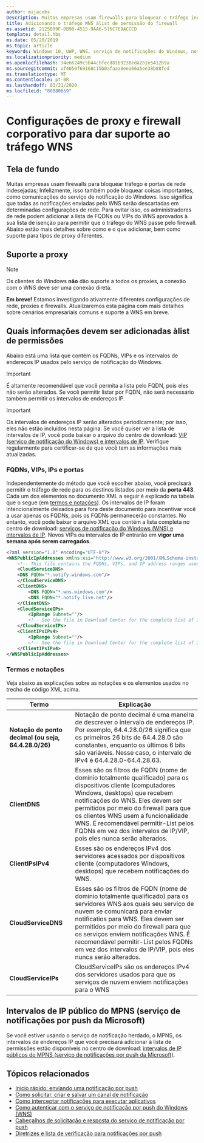 ```yaml
---
author: mijacobs
Description: Muitas empresas usam firewalls para bloquear o tráfego indesejado. Este documento descreve como permitir que o tráfego WNS passe por firewalls.
title: Adicionando o tráfego WNS àlist de permissão do firewall
ms.assetid: 2125B09F-DB90-4515-9AA6-516C7E9ACCCD
template: detail.hbs
ms.date: 05/20/2019
ms.topic: article
keywords: Windows 10, UWP, WNS, serviço de notificações do Windows, notificação, Windows, firewall, solução de problemas, IP, tráfego, Enterprise, rede, IPv4, VIP, FQDN, endereço IP público
ms.localizationpriority: medium
ms.openlocfilehash: 34e66249c5b44cbfecd81b9238eda2b1e5412b9a
ms.sourcegitcommit: af4050f69168c15b0afaaa8eea66a5ee38b88fed
ms.translationtype: MT
ms.contentlocale: pt-BR
ms.lasthandoff: 03/21/2020
ms.locfileid: "80080659"
---
```

# <a name="enterprise-firewall-and-proxy-configurations-to-support-wns-traffic"></a>Configurações de proxy e firewall corporativo para dar suporte ao tráfego WNS

## <a name="background"></a>Tela de fundo
Muitas empresas usam firewalls para bloquear tráfego e portas de rede indesejadas; Infelizmente, isso também pode bloquear coisas importantes, como comunicações do serviço de notificação do Windows. Isso significa que todas as notificações enviadas pelo WNS serão descartadas em determinadas configurações de rede. Para evitar isso, os administradores de rede podem adicionar a lista de FQDNs ou VIPs do WNS aprovados à sua lista de isenção para permitir que o tráfego do WNS passe pelo firewall. Abaixo estão mais detalhes sobre como e o que adicionar, bem como suporte para tipos de proxy diferentes.

## <a name="proxy-support"></a>Suporte a proxy

> [!Note]
> Os clientes do Windows **não** dão suporte a todos os proxies, a conexão com o WNS deve ser uma conexão direta.

**Em breve!** Estamos investigando ativamente diferentes configurações de rede, proxies e firewalls. Atualizaremos esta página com mais detalhes sobre cenários empresariais comuns e suporte a WNS em breve.


## <a name="what-information-should-be-added-to-the-allowlist"></a>Quais informações devem ser adicionadas àlist de permissões
Abaixo está uma lista que contém os FQDNs, VIPs e os intervalos de endereços IP usados pelo serviço de notificação do Windows. 

> [!IMPORTANT]
> É altamente recomendável que você permita a lista pelo FQDN, pois eles não serão alterados. Se você permitir listar por FQDN, não será necessário também permitir os intervalos de endereços IP.

> [!IMPORTANT]
> Os intervalos de endereços IP serão alterados periodicamente; por isso, eles não estão incluídos nesta página. Se você quiser ver a lista de intervalos de IP, você pode baixar o arquivo do centro de download: [VIP (serviço de notificação do Windows) e intervalos de IP](https://www.microsoft.com/download/details.aspx?id=44238). Verifique regularmente para certificar-se de que você tem as informações mais atualizadas. 


### <a name="fqdns-vips-ips-and-ports"></a>FQDNs, VIPs, IPs e portas
Independentemente do método que você escolher abaixo, você precisará permitir o tráfego de rede para os destinos listados por meio da **porta 443**. Cada um dos elementos no documento XML a seguir é explicado na tabela que o segue (em [termos e notações](#terms-and-notations)). Os intervalos de IP foram intencionalmente deixados para fora deste documento para incentivar você a usar apenas os FQDNs, pois os FQDNs permanecerão constantes. No entanto, você pode baixar o arquivo XML que contém a lista completa no centro de download: [serviços de notificação do Windows (WNS) e intervalos de IP](https://www.microsoft.com/download/details.aspx?id=44238). Novos VIPs ou intervalos de IP entrarão em **vigor uma semana após serem carregados**.

```XML
<?xml version="1.0" encoding="UTF-8"?>
<WNSPublicIpAddresses xmlns:xsi="http://www.w3.org/2001/XMLSchema-instance" xmlns:xsd="http://www.w3.org/2001/XMLSchema">
    <!-- This file contains the FQDNs, VIPs, and IP address ranges used by the Windows Notification Service. A new text file will be uploaded every time a new VIP or IP range is released in production.  Please copy the below information and perform the necessary changes on your site. Endpoints in CloudService nodes are used for cloud services to send notifications to WNS. Endpoints in Client nodes are used by devices to receive notifications from WNS. --> 
    <CloudServiceDNS>
    <DNS FQDN="*.notify.windows.com"/>
    </CloudServiceDNS>
    <ClientDNS>
        <DNS FQDN="*.wns.windows.com"/>
        <DNS FQDN="*.notify.live.net"/>
    </ClientDNS>
    <CloudServiceIPs>
        <IpRange Subnet=""/>
        <!-- See the file in Download Center for the complete list of IP ranges -->
    </CloudServiceIPs>
    <ClientIPsIPv4>
        <IpRange Subnet=""/>
        <!-- See the file in Download Center for the complete list of IP ranges -->
    </ClientIPsIPv4>
</WNSPublicIpAddresses>

```

### <a name="terms-and-notations"></a>Termos e notações
Veja abaixo as explicações sobre as notações e os elementos usados no trecho de código XML acima.

| Termo | Explicação |
|---|---|
| **Notação de ponto decimal (ou seja, 64.4.28.0/26)** | Notação de ponto decimal é uma maneira de descrever o intervalo de endereços IP. Por exemplo, 64.4.28.0/26 significa que os primeiros 26 bits de 64.4.28.0 são constantes, enquanto os últimos 6 bits são variáveis.  Nesse caso, o intervalo de IPv4 é 64.4.28.0-64.4.28.63. |
| **ClientDNS** | Esses são os filtros de FQDN (nome de domínio totalmente qualificado) para os dispositivos cliente (computadores Windows, desktops) que recebem notificações do WNS. Eles devem ser permitidos por meio do firewall para que os clientes WNS usem a funcionalidade WNS.  É recomendável permitir-List pelos FQDNs em vez dos intervalos de IP/VIP, pois eles nunca serão alterados. |
| **ClientIPsIPv4** | Esses são os endereços IPv4 dos servidores acessados por dispositivos cliente (computadores Windows, desktops) que recebem notificações do WNS. |
| **CloudServiceDNS** | Esses são os filtros de FQDN (nome de domínio totalmente qualificado) para os servidores WNS aos quais seu serviço de nuvem se comunicará para enviar notificatios para WNS. Eles devem ser permitidos por meio do firewall para que os serviços enviem notificações WNS.  É recomendável permitir-List pelos FQDNs em vez dos intervalos de IP/VIP, pois eles nunca serão alterados.|
| **CloudServiceIPs** | CloudServiceIPs são os endereços IPv4 dos servidores usados para que os serviços de nuvem enviem notificações para o WNS  |


## <a name="microsoft-push-notifications-service-mpns-public-ip-ranges"></a>Intervalos de IP público do MPNS (serviço de notificações por push da Microsoft)
Se você estiver usando o serviço de notificação herdado, o MPNS, os intervalos de endereços IP que você precisará adicionar à lista de permissões estão disponíveis no centro de download: [intervalos de IP públicos do MPNS (serviço de notificações por push da Microsoft)](https://www.microsoft.com/download/details.aspx?id=44535).


## <a name="related-topics"></a>Tópicos relacionados

* [Início rápido: enviando uma notificação por push](https://docs.microsoft.com/previous-versions/windows/apps/hh868252(v=win.10))
* [Como solicitar, criar e salvar um canal de notificação](https://docs.microsoft.com/previous-versions/windows/apps/hh465412(v=win.10))
* [Como interceptar notificações para executar aplicativos](https://docs.microsoft.com/previous-versions/windows/apps/jj709907(v=win.10))
* [Como autenticar com o serviço de notificação por push do Windows (WNS)](https://docs.microsoft.com/previous-versions/windows/apps/hh465407(v=win.10))
* [Cabeçalhos de solicitação e resposta do serviço de notificação por push](https://docs.microsoft.com/previous-versions/windows/apps/hh465435(v=win.10))
* [Diretrizes e lista de verificação para notificações por push](https://docs.microsoft.com/windows/uwp/controls-and-patterns/tiles-and-notifications-windows-push-notification-services--wns--overview)
 
